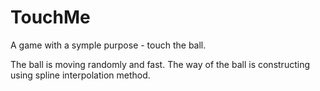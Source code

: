 # TouchMe

A game with a symple purpose - touch the ball.

The ball is moving randomly and fast. The way of the ball is constructing using spline interpolation method.
